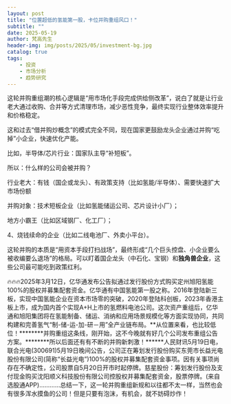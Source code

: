 ```yaml
---
layout: post
title: "位置超低的氢能第一股，卡位并购重组风口！"
subtitle: ""
date: 2025-05-19
author: 梵高先生
header-img: img/posts/2025/05/investment-bg.jpg
catalog: true
tags:
    - 投资
    - 市场分析
    - 趋势研究
---
```


这轮并购重组潮的核心逻辑是“用市场化手段完成供给侧改革”，说白了就是让行业老大通过收购、合并等方式清理市场，减少恶性竞争，最终实现行业整体效率提升和价格稳定。

这和过去“借并购炒概念”的模式完全不同，现在国家更鼓励龙头企业通过并购“吃掉”小企业，快速优化产能。

比如，半导体/芯片行业：国家队主导“补短板”。

所以：什么样的公司会被并购？

行业老大：有钱（国企或龙头）、有政策支持（比如氢能/半导体）、需要快速扩大市场份额

并购对象：技术短板企业（比如氢能储运公司、芯片设计小厂）；

地方小霸王（比如区域钢厂、化工厂）；

4、烧钱续命的企业（比如二线电池厂、外卖小平台）。

这轮并购的本质是“用资本手段打扫战场”，最终形成“几个巨头控盘、小企业要么被收编要么退场”的格局。可以盯着国企龙头（中石化、宝钢）和**独角兽企业**，这些公司最可能吃到政策红利。

🔥🔥🔥2025年3月12日，亿华通发布公告拟通过发行股份方式购买定州旭阳氢能100%的股权并募集配套资金。亿华通有中国氢能第一股之称。2016年登陆新三板，实现中国氢能企业在资本市场零的突破，2020年登陆科创板，2023年香港主板上市，成为国内首个实现A+H上市的氢燃料电池公司。这次资产重组后，亿华通和旭阳集团将在氢能制备、储运、消纳和应用场景规模化等方面实现协同，共同构建和完善氢气“制-储-运-加-研－用”全产业链布局。**从位置来看，也比较低位！********并购重组这条线，刚开始，这不今晚就有好几个公司发布重组公告方案。********所以后面还有有不断的并购新刺激！******人民财讯5月19日电，联合光电(300691)5月19日晚间公告，公司正在筹划发行股份购买东莞市长益光电股份有限公司(简称“长益光电”)100%的股权并募集配套资金事项。因有关事项尚存在不确定性，公司股票自5月20日开市时起停牌。慈星股份：筹划发行股份及支付现金购买沈阳顺义科技股份有限公司控股权并募集配套资金，股票停牌。(来自选股通APP)…………总结一下，这一轮并购重组新规和以往都不太一样，当然也会有很多浑水摸鱼的公司！但是只要有泡沫，有机会，就不妨碍炒作！